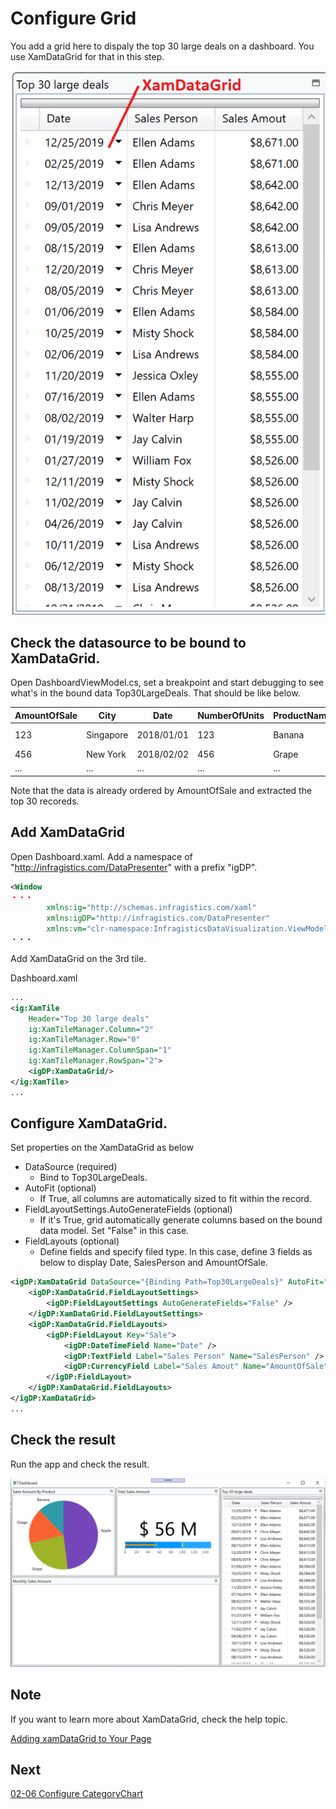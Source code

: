 # Configure Grid

You add a grid here to dispaly the top 30 large deals on a dashboard. You use XamDataGrid for that in this step.

![](../assets/03-05-00.png)

## Check the datasource to be bound to XamDataGrid.

Open DashboardViewModel.cs, set a breakpoint and start debugging to see what's in the bound data Top30LargeDeals. That should be like below.

| AmountOfSale | City | Date | NumberOfUnits | ProductName | SalesPerson | UnitPrice |
----|----|----|----|----|----|----
123 | Singapore | 2018/01/01 | 123 | Banana | Lisa Andrews | 123
456 | New York | 2018/02/02 | 456 | Grape | William Fox | 456
... | ... | ... | ... | ... | ... | ...

Note that the data is already ordered by AmountOfSale and extracted the top 30 recoreds.

## Add XamDataGrid

Open Dashboard.xaml. Add a namespace of "http://infragistics.com/DataPresenter" with a prefix "igDP".

```xml
<Window 
・・・
        xmlns:ig="http://schemas.infragistics.com/xaml"
        xmlns:igDP="http://infragistics.com/DataPresenter"
        xmlns:vm="clr-namespace:InfragisticsDataVisualization.ViewModel">
・・・
```

Add XamDataGrid on the 3rd tile.

Dashboard.xaml

```xml
...
<ig:XamTile
    Header="Top 30 large deals"
    ig:XamTileManager.Column="2"
    ig:XamTileManager.Row="0" 
    ig:XamTileManager.ColumnSpan="1"
    ig:XamTileManager.RowSpan="2">
    <igDP:XamDataGrid/>
</ig:XamTile>
...
```

## Configure XamDataGrid.

Set properties on the XamDataGrid as below

- DataSource (required)
    - Bind to Top30LargeDeals.
- AutoFit (optional)
    - If True, all columns are automatically sized to fit within the record.
- FieldLayoutSettings.AutoGenerateFields (optional)
    - If it's True, grid automatically generate columns based on the bound data model. Set "False" in this case.
- FieldLayouts (optional)
    - Define fields and specify filed type. In this case, define 3 fields as below to display Date, SalesPerson and AmountOfSale.

```xml
<igDP:XamDataGrid DataSource="{Binding Path=Top30LargeDeals}" AutoFit="True" >
    <igDP:XamDataGrid.FieldLayoutSettings>
        <igDP:FieldLayoutSettings AutoGenerateFields="False" />
    </igDP:XamDataGrid.FieldLayoutSettings>
    <igDP:XamDataGrid.FieldLayouts>
        <igDP:FieldLayout Key="Sale">
            <igDP:DateTimeField Name="Date" />
            <igDP:TextField Label="Sales Person" Name="SalesPerson" />
            <igDP:CurrencyField Label="Sales Amout" Name="AmountOfSale" />
        </igDP:FieldLayout>
    </igDP:XamDataGrid.FieldLayouts>
</igDP:XamDataGrid>
...
```

## Check the result

Run the app and check the result.

![](../assets/03-05-01.png)

## Note
If you want to learn more about XamDataGrid, check the help topic.

[Adding xamDataGrid to Your Page](https://www.infragistics.com/help/wpf/xamdatagrid-getting-started-with-xamdatagrid)

## Next
[02-06 Configure CategoryChart](02-06-Configure-CategoryChart.md)
